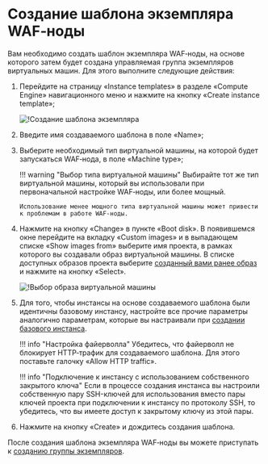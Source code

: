 [img-creating-template]:                ../../../images/installation-gcp/auto-scaling/common/autoscaling-group-guide/create-instance-template.png
[img-selecting-image]:                  ../../../images/installation-gcp/auto-scaling/common/autoscaling-group-guide/select-image.png

[link-creating-image]:                  create-image.md
[link-creating-instance-group]:         creating-autoscaling-group.md

#  Создание шаблона экземпляра WAF‑ноды

Вам необходимо создать шаблон экземпляра WAF‑ноды, на основе которого затем будет создана управляемая группа экземпляров виртуальных машин. Для этого выполните следующие действия:

1.  Перейдите на страницу «Instance templates» в разделе «Compute Engine» навигационного меню и нажмите на кнопку «Create instance template»;
    
    ![!Создание шаблона экземпляра][img-creating-template]
    
2.  Введите имя создаваемого шаблона в поле «Name»;
3.  Выберите необходимый тип виртуальной машины, на которой будет запускаться WAF‑нода, в поле «Machine type»; 

    !!! warning "Выбор типа виртуальной машины"
        Выбирайте тот же тип виртуальной машины, который вы использовали при первоначальной настройке WAF‑ноды, или более мощный. 
        
        Использование менее мощного типа виртуальной машины может привести к проблемам в работе WAF‑ноды.

4.  Нажмите на кнопку «Change» в пункте «Boot disk». В появившемся окне перейдите на вкладку «Custom images» и в выпадающем списке «Show images from» выберите имя проекта, в рамках которого вы создавали образ виртуальной машины. В списке доступных образов проекта выберите [созданный вами ранее образ][link-creating-image] и нажмите на кнопку «Select».

    ![!Выбор образа виртуальной машины][img-selecting-image]
    
5.  Для того, чтобы инстансы на основе создаваемого шаблона были идентичны базовому инстансу, настройте все прочие параметры аналогично параметрам, которые вы настраивали при [создании базового инстанса][link-creating-image].
    
    !!! info "Настройка файерволла"
        Убедитесь, что файерволл не блокирует HTTP‑трафик для создаваемого шаблона. Для этого поставьте галочку «Allow HTTP traffic».
    
    !!! info "Подключение к инстансу с использованием собственного закрытого ключа"
        Если в процессе создания инстанса вы настроили собственную пару SSH-ключей для использования вместо пары ключей проекта при подключении к инстансу по протоколу SSH, то убедитесь, что вы имеете доступ к закрытому ключу из этой пары.

6.  Нажмите на кнопку «Create» и дождитесь создания шаблона. 

После создания шаблона экземпляра WAF‑ноды вы можете приступать к [созданию группы экземпляров][link-creating-instance-group].
